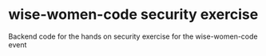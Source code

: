 # wise-women-code security exercise
Backend code for the hands on security exercise for the wise-women-code event
